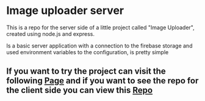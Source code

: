 # Image uploader server

This is a repo for the server side of a little project called "Image Uploader", created using node.js and express.

Is a basic server application with a connection to the firebase storage and used environment variables to the configuration, is pretty simple

## If you want to try the project can visit the following [Page](https://img-uploader-react.herokuapp.com) and if you want to see the repo for the client side you can view this [Repo](https://github.com/JapCode/img-uploader-client)
